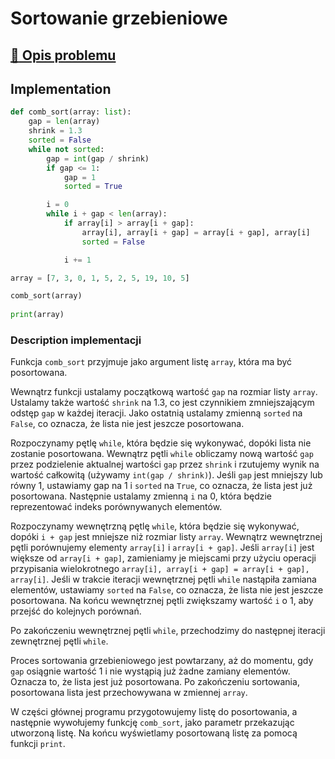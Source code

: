 # Sortowanie grzebieniowe

## [:link: Opis problemu](../../../../algorithms/sorting/comb-sort.md)

## Implementation

```python linenums="1"
def comb_sort(array: list):
    gap = len(array)
    shrink = 1.3
    sorted = False
    while not sorted:
        gap = int(gap / shrink)
        if gap <= 1:
            gap = 1
            sorted = True

        i = 0
        while i + gap < len(array):
            if array[i] > array[i + gap]:
                array[i], array[i + gap] = array[i + gap], array[i]
                sorted = False

            i += 1

array = [7, 3, 0, 1, 5, 2, 5, 19, 10, 5]

comb_sort(array)
    
print(array)
```

### Description implementacji

Funkcja `comb_sort` przyjmuje jako argument listę `array`, która ma być posortowana.

Wewnątrz funkcji ustalamy początkową wartość `gap` na rozmiar listy `array`.
Ustalamy także wartość `shrink` na $1.3$, co jest czynnikiem zmniejszającym odstęp `gap` w każdej iteracji. Jako ostatnią ustalamy zmienną `sorted` na `False`, co oznacza, że lista nie jest jeszcze posortowana.

Rozpoczynamy pętlę `while`, która będzie się wykonywać, dopóki lista nie zostanie posortowana. Wewnątrz pętli `while` obliczamy nową wartość `gap` przez podzielenie aktualnej wartości `gap` przez `shrink` i rzutujemy wynik na wartość całkowitą (używamy `int(gap / shrink)`). Jeśli `gap` jest mniejszy lub równy $1$, ustawiamy gap na $1$ i `sorted` na `True`, co oznacza, że lista jest już posortowana. Następnie ustalamy zmienną `i` na $0$, która będzie reprezentować indeks porównywanych elementów.

Rozpoczynamy wewnętrzną pętlę `while`, która będzie się wykonywać, dopóki `i + gap` jest mniejsze niż rozmiar listy `array`. Wewnątrz wewnętrznej pętli porównujemy elementy `array[i]` i `array[i + gap]`. Jeśli `array[i]` jest większe od `array[i + gap]`, zamieniamy je miejscami przy użyciu operacji przypisania wielokrotnego `array[i], array[i + gap] = array[i + gap], array[i]`. Jeśli w trakcie iteracji wewnętrznej pętli `while` nastąpiła zamiana elementów, ustawiamy `sorted` na `False`, co oznacza, że lista nie jest jeszcze posortowana. Na końcu wewnętrznej pętli zwiększamy wartość `i` o $1$, aby przejść do kolejnych porównań.

Po zakończeniu wewnętrznej pętli `while`, przechodzimy do następnej iteracji zewnętrznej pętli `while`.

Proces sortowania grzebieniowego jest powtarzany, aż do momentu, gdy `gap` osiągnie wartość $1$ i nie wystąpią już żadne zamiany elementów. Oznacza to, że lista jest już posortowana. Po zakończeniu sortowania, posortowana lista jest przechowywana w zmiennej `array`.

W części głównej programu przygotowujemy listę do posortowania, a następnie wywołujemy funkcję `comb_sort`, jako parametr przekazując utworzoną listę. Na końcu wyświetlamy posortowaną listę za pomocą funkcji `print`.
